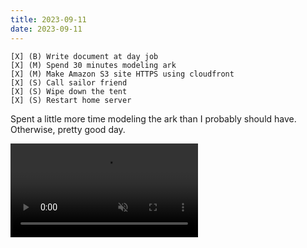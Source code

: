 ```yaml
---
title: 2023-09-11
date: 2023-09-11
---
```


```
[X] (B) Write document at day job
[X] (M) Spend 30 minutes modeling ark
[X] (M) Make Amazon S3 site HTTPS using cloudfront
[X] (S) Call sailor friend
[X] (S) Wipe down the tent
[X] (S) Restart home server
```

Spent a little more time modeling the ark than I probably should have. Otherwise, pretty good day.

<video controls autoplay muted loop>
<source src="https://s3.jamwheeler.com/img/2023/09/11/0001-0200.mp4" type="video/mp4" />
</video>